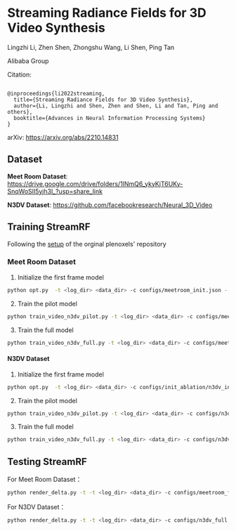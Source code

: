 # Streaming Radiance Fields for 3D Video Synthesis

Lingzhi Li, Zhen Shen, Zhongshu Wang, Li Shen, Ping Tan

Alibaba Group

Citation:
```

@inproceedings{li2022streaming,
  title={Streaming Radiance Fields for 3D Video Synthesis},
  author={Li, Lingzhi and Shen, Zhen and Shen, Li and Tan, Ping and others},
  booktitle={Advances in Neural Information Processing Systems}
}

```

arXiv: <https://arxiv.org/abs/2210.14831>


## Dataset
**Meet Room Dataset**: https://drive.google.com/drive/folders/1lNmQ6_ykyKjT6UKy-SnqWoSlI5yjh3l_?usp=share_link


**N3DV Dataset**:
https://github.com/facebookresearch/Neural_3D_Video

## Training StreamRF

Following the [setup](https://github.com/sxyu/svox2#setup) of the orginal plenoxels' repository 

### Meet Room Dataset

1. Initialize the first frame model

```bash
python opt.py  -t <log_dir> <data_dir> -c configs/meetroom_init.json --scale 1.0
```

2. Train the pilot model

```bash
python train_video_n3dv_pilot.py -t <log_dir> <data_dir> -c configs/meetroom.json --batch_size 20000   --pretrained <pretrained_ckpt>  --n_iters 1000    --lr_sigma 0.3  --lr_sigma_final 0.3  --lr_sh 1e-2 --lr_sh_final 1e-4 --lr_sigma_decay_steps 1000 --lr_sh_decay_steps 1000   --frame_end 300 --fps 30 --train_use_all 0 --scale 1.0 --sh_keep_thres 1.0 --sh_prune_thres 0.1 --performance_mode  --dilate_rate_before 1 --dilate_rate_after 1 --stop_thres 0.01  --compress_saving --save_delta   --pilot_factor 2 
```

3. Train the full model

```bash
python train_video_n3dv_full.py -t <log_dir> <data_dir> -c configs/meetroom_full.json --batch_size 20000   --pretrained <pretrained_ckpt>  --n_iters 500    --lr_sigma 1.0 --lr_sigma_final 1.0  --lr_sh 1e-2 --lr_sh_final 1e-2 --lr_sigma_decay_steps 500 --lr_sh_decay_steps 500   --frame_end 300 --fps 30 --train_use_all 0 --scale 1.0 --sh_keep_thres 1.5 --sh_prune_thres 0.3 --performance_mode  --dilate_rate_before 2 --dilate_rate_after 2    --compress_saving --save_delta  --apply_narrow_band 
```

#### N3DV Dataset 

1. Initialize the first frame model

```bash
python opt.py  -t <log_dir> <data_dir> -c configs/init_ablation/n3dv_init.json --offset 500 --scale 0.5 --nosphereinit 
```

2. Train the pilot model
```bash
python train_video_n3dv_pilot.py -t <log_dir> <data_dir> -c configs/n3dv.json --batch_size 20000    --pretrained <pretrained_ckpt>  --n_iters 750    --lr_sigma 1.0  --lr_sigma_final 1.0  --lr_sh 1e-2 --lr_sh_final 1e-3 --lr_sigma_decay_steps 750 --lr_sh_decay_steps 750   --frame_end 300 --fps 30 --train_use_all 0 --offset 750  --scale 0.5 --sh_keep_thres 0.5 --sh_prune_thres 0.1 --performance_mode  --dilate_rate_before 1 --dilate_rate_after 1 --stop_thres 0.01  --compress_saving --save_delta   --pilot_factor 2 
```

3. Train the full model
```bash
python train_video_n3dv_full.py -t <log_dir> <data_dir> -c configs/n3dv_full.json --batch_size 20000   --pretrained  <pretrained_ckpt>  --n_iters 500    --lr_sigma 1.0 --lr_sigma_final 1.0  --lr_sh 1e-2 --lr_sh_final 3e-3 --lr_sigma_decay_steps 500 --lr_sh_decay_steps 300   --frame_end 300 --fps 30 --train_use_all 0 --offset 1500  --scale 0.5 --sh_keep_thres 1.0 --sh_prune_thres 0.2 --performance_mode  --dilate_rate_before 2 --dilate_rate_after 2  --stop_thres 0.01  --compress_saving --save_delta  --apply_narrow_band
```

## Testing StreamRF

For Meet Room Dataset：
```bash
python render_delta.py -t -t <log_dir> <data_dir> -c configs/meetroom_full.json --batch_size 20000    --pretrained <pretrained_ckpt>  --frame_end 300 --fps 30 --scale 1.0 --performance_mode  
```

For N3DV Dataset：
```bash
python render_delta.py -t -t <log_dir> <data_dir> -c configs/n3dv_full.json --batch_size 20000    --pretrained <pretrained_ckpt>  --frame_end 300 --fps 30 --scale 0.5 --performance_mode  
```